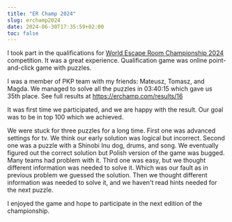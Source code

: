 ```yaml
---
title: "ER Champ 2024"
slug: erchamp2024
date: 2024-06-30T17:35:59+02:00
toc: false
---
```


I took part in the qualifications for [World Escape Room Championship 2024](https://erchamp.com)
competition. It was a great experience.
Qualification game was online point-and-click game with puzzles.

I was a member of PKP team with my friends: Mateusz, Tomasz, and Magda.
We managed to solve all the puzzles in 03:40:15 which gave us 35th place.
See full results at https://erchamp.com/results/16

It was first time we participated, and we are happy with the result.
Our goal was to be in top 100 which we achieved.

We were stuck for three puzzles for a long time.
First one was advanced settings for tv. We think our early solution was logical but incorrect.
Second one was a puzzle with a Shinobi Inu dog, drums, and song.
We eventually figured out the correct solution but Polish version of the game was bugged.
Many teams had problem with it.
Third one was easy, but we thought different information was needed to solve it.
Which was our fault as in previous problem we guessed the solution.
Then we thought different information was needed to solve it, and we haven't read hints needed for the next puzzle.

I enjoyed the game and hope to participate in the next edition of the championship.
